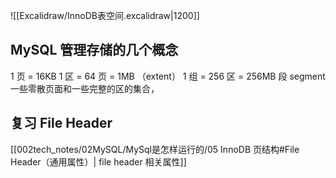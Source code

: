 ![[Excalidraw/InnoDB表空间.excalidraw|1200]]

## MySQL 管理存储的几个概念

1 页 = 16KB
1 区 = 64 页 = 1MB （extent）
1 组 = 256 区 = 256MB
段 segment 一些零散页面和一些完整的区的集合， 


## 复习 File Header
[[002tech_notes/02MySQL/MySql是怎样运行的/05 InnoDB 页结构#File Header（通用属性）| file header 相关属性]]


## 